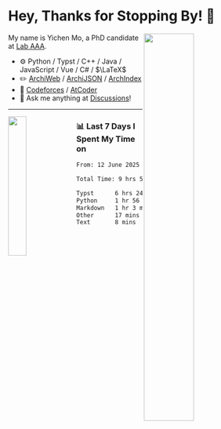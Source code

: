 # Hey, Thanks for Stopping By! 🦭

<picture>
    <source media="(prefers-color-scheme: dark)" srcset="https://github-readme-stats.vercel.app/api?username=amomorning&show_icons=true&theme=noctis_minimus&hide=issues">
    <img align="right" width="45%" src="https://github-readme-stats.vercel.app/api?username=amomorning&show_icons=true&theme=graywhite&hide=issues">
</picture>


My name is Yichen Mo, a PhD candidate at [Lab AAA](https://archialgo.com).

-   :gear: Python / Typst / C++ / Java / JavaScript / Vue / C# / $\LaTeX$ 
-   :pencil2: [ArchiWeb](https://web.archialgo.com) / [ArchiJSON](https://www.food4rhino.com/en/app/archijson) / [ArchIndex](https://index.archialgo.com/) 
-   :abacus: [Codeforces](https://codeforces.com/profile/LaPluma) / [AtCoder](https://atcoder.jp/users/amomorning)
-   :thought_balloon: Ask me anything at [Discussions](https://github.com/amomorning/amomorning/discussions/new)!


---

<picture>
    <source media="(prefers-color-scheme: dark)" srcset="https://github-readme-stats.vercel.app/api/top-langs/?username=amomorning&hide=Mathematica&theme=noctis_minimus">
    <img align="left" width="27%" src="https://github-readme-stats.vercel.app/api/top-langs/?username=amomorning&hide=Mathematica&theme=graywhite">
</picture>

  
### 📊 Last 7 Days I Spent My Time on

<!--START_SECTION:waka-->

```txt
From: 12 June 2025 - To: 19 June 2025

Total Time: 9 hrs 51 mins

Typst      6 hrs 24 mins   ████████████████▒░░░░░░░░   64.95 %
Python     1 hr 56 mins    █████░░░░░░░░░░░░░░░░░░░░   19.76 %
Markdown   1 hr 3 mins     ██▓░░░░░░░░░░░░░░░░░░░░░░   10.71 %
Other      17 mins         ▓░░░░░░░░░░░░░░░░░░░░░░░░   03.01 %
Text       8 mins          ▒░░░░░░░░░░░░░░░░░░░░░░░░   01.49 %
```

<!--END_SECTION:waka-->　　
